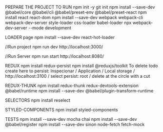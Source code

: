 PREPARE THE PROJECT TO RUN
npm init -y
git init
npm install --save-dev @babel/core @babel/cli @babel/preset-env @babel/preset-react
npm install react react-dom
npm install --save-dev webpack webpack-cli webpack-dev-server style-loader css-loader babel-loader
npx webpack-dev-server --mode development 

LOADER page
npm install --save-dev react-hot-loader

//Run project
npm run dev
http://localhost:3000/

//Run Server
npm run start
http://localhost:8080/

REDUX
npm install redux-persist
npm install @reduxjs/toolkit
To delete todo create here to persist: Inspecionar / Application / Local storage / http://localhost:3100 / select persist: root / delete at the circle with a cut

REDUX-THUNK
npm install redux-thunk redux-devtools-extension @babel/runtime
npm install --save-dev @babel/plugin-transform-runtime

SELECTORS
npm install reselect

STYLED-COMPONENTS
npm install styled-components

TESTS
npm install --save-dev mocha chai
npm install --save-dev @babel/register
npm install --save-dev sinon node-fetch fetch-mock
